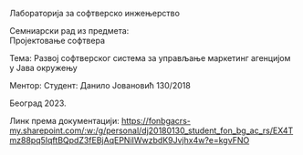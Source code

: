   

Лабораторија за софтверско инжењерство 
 

 
Семниарски рад из предмета:  
Пројектовање софтвера 
 

 
Тема: Развој софтверског система за управљање маркетинг агенцијом у Јава окружењу 


 

 
Ментор:  	Студент: 
Данило Јовановић 130/2018 
 
 
 

 
 
Београд 2023. 

Линк према документацији: https://fonbgacrs-my.sharepoint.com/:w:/g/personal/dj20180130_student_fon_bg_ac_rs/EX4Tmz88pq5IqftBQpdZ3fEBjAqEPNiIWwzbdK9Jvjhx4w?e=kgvFNO

